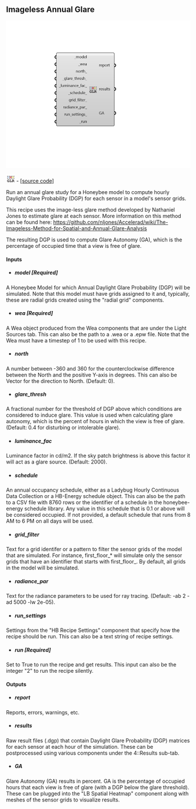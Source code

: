 ## Imageless Annual Glare

![](../../images/components/Imageless_Annual_Glare.png)

![](../../images/icons/Imageless_Annual_Glare.png) - [[source code]](https://github.com/ladybug-tools/honeybee-grasshopper-radiance/blob/master/honeybee_grasshopper_radiance/src//HB%20Imageless%20Annual%20Glare.py)


Run an annual glare study for a Honeybee model to compute hourly Daylight Glare Probability (DGP) for each sensor in a model's sensor grids. 

This recipe uses the image-less glare method developed by Nathaniel Jones to estimate glare at each sensor. More information on this method can be found here: https://github.com/nljones/Accelerad/wiki/The-Imageless-Method-for-Spatial-and-Annual-Glare-Analysis 

The resulting DGP is used to compute Glare Autonomy (GA), which is the percentage of occupied time that a view is free of glare. 



#### Inputs
* ##### model [Required]
A Honeybee Model for which Annual Daylight Glare Probability (DGP) will be simulated. Note that this model must have grids assigned to it and, typically, these are radial grids created using the "radial grid" components. 
* ##### wea [Required]
A Wea object produced from the Wea components that are under the Light Sources tab. This can also be the path to a .wea or a .epw file. Note that the Wea must have a timestep of 1 to be used with this recipe. 
* ##### north 
A number between -360 and 360 for the counterclockwise difference between the North and the positive Y-axis in degrees. This can also be Vector for the direction to North. (Default: 0). 
* ##### glare_thresh 
A fractional number for the threshold of DGP above which conditions are considered to induce glare. This value is used when calculating glare autonomy, which is the percent of hours in which the view is free of glare. (Default: 0.4 for disturbing or intolerable glare). 
* ##### luminance_fac 
Luminance factor in cd/m2. If the sky patch brightness is above this factor it will act as a glare source. (Default: 2000). 
* ##### schedule 
An annual occupancy schedule, either as a Ladybug Hourly Continuous Data Collection or a HB-Energy schedule object. This can also be the path to a CSV file with 8760 rows or the identifier of a schedule in the honeybee-energy schedule library. Any value in this schedule that is 0.1 or above will be considered occupied. If not provided, a default schedule that runs from 8 AM to 6 PM on all days will be used. 
* ##### grid_filter 
Text for a grid identifer or a pattern to filter the sensor grids of the model that are simulated. For instance, first_floor_* will simulate only the sensor grids that have an identifier that starts with first_floor_. By default, all grids in the model will be simulated. 
* ##### radiance_par 
Text for the radiance parameters to be used for ray tracing. (Default: -ab 2 -ad 5000 -lw 2e-05). 
* ##### run_settings 
Settings from the "HB Recipe Settings" component that specify how the recipe should be run. This can also be a text string of recipe settings. 
* ##### run [Required]
Set to True to run the recipe and get results. This input can also be the integer "2" to run the recipe silently. 

#### Outputs
* ##### report
Reports, errors, warnings, etc. 
* ##### results
Raw result files (.dgp) that contain Daylight Glare Probability (DGP) matrices for each sensor at each hour of the simulation. These can be postprocessed using various components under the 4::Results sub-tab. 
* ##### GA
Glare Autonomy (GA) results in percent. GA is the percentage of occupied hours that each view is free of glare (with a DGP below the glare threshold). These can be plugged into the "LB Spatial Heatmap" component along with meshes of the sensor grids to visualize results. 